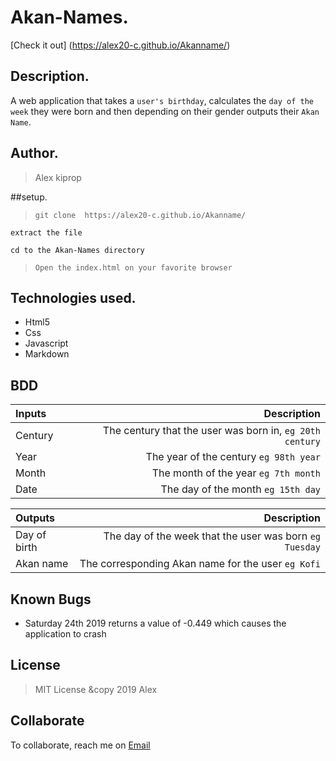 # Akan-Names.
[Check it out] (https://alex20-c.github.io/Akanname/)

## Description.
A web application that takes a ``user's birthday``, calculates the ``day of the week`` they were born and then depending on their gender outputs their ``Akan Name``. 

## Author.
 > Alex kiprop

##setup.
 > ``git clone  https://alex20-c.github.io/Akanname/``
 
 ``extract the file``
 
 ``cd to the Akan-Names directory``
 
 > ``Open the index.html on your favorite browser``

## Technologies used.
  * Html5
  * Css
  * Javascript
  * Markdown
  
## BDD
| Inputs |  Description |
| :---         |          ---: |
| Century   | The century that the user was born in, ``eg 20th century``|
| Year     | The year of the century ``eg 98th year``   |
| Month     | The month of the year ``eg 7th month``     |
| Date     |  The day of the month ``eg 15th day`` |


| Outputs |  Description |
| :---         |          ---: |
| Day of birth  | The day of the week that the user was born ``eg Tuesday`` |
| Akan name    |  The corresponding Akan name for the user ``eg Kofi``    |


## Known Bugs
* Saturday 24th 2019 returns a value of -0.449 which causes the application to crash

## License
> MIT License &copy 2019 Alex

## Collaborate
To collaborate, reach me on [Email](kipropalex59@gmail.com)
